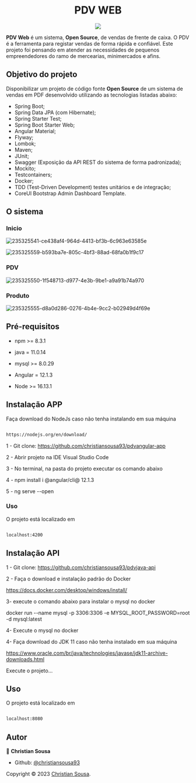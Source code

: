 <h1  align="center">PDV WEB</h1>
<p  align="center">

<img  src="https://i.ibb.co/S69XqSw/logopdv.png" />

</p>
<p display="inline-block"> </p>

**PDV Web** é um sistema, **Open Source**, de vendas de frente de caixa. O PDV é a ferramenta para registar vendas de forma rápida e confiável. Este projeto foi pensando em atender as necessidades de  pequenos empreendedores do ramo de mercearias, minimercados e afins.

## Objetivo do projeto
Disponibilizar um projeto de código fonte **Open Source** de um sistema de vendas em PDF desenvolvido  utilizando as tecnologias listadas abaixo:

- Spring Boot;
- Spring Data JPA (com Hibernate);
- Spring Starter Test;
- Spring Boot Starter Web;
- Angular Material;
- Flyway;
- Lombok;
- Maven;
- JUnit;
- Swagger (Exposição da API REST do sistema de forma padronizada);
- Mockito;
- Testcontainers;
- Docker;
- TDD (Test-Driven Development) testes unitários e de integração;
- CoreUI Bootstrap Admin Dashboard Template.

## O sistema

### Inicio
![235325541-ce438af4-964d-4413-bf3b-6c963e63585e](https://user-images.githubusercontent.com/103544118/235325625-9a64cbdb-21e6-4f87-9746-e994e697f1cf.png)

![235325559-b593ba7e-805c-4bf3-88ad-68fa0b1f9c17](https://user-images.githubusercontent.com/103544118/235325701-fe1f7259-46a9-432a-9d8c-1151e7970933.gif)


### PDV

![235325550-1f548713-d977-4e3b-9be1-a9a91b74a970](https://user-images.githubusercontent.com/103544118/235325681-9627fa57-d001-4f23-acfd-bbd4852edc83.gif)


### Produto

![235325555-d8a0d286-0276-4b4e-9cc2-b02949d4f69e](https://user-images.githubusercontent.com/103544118/235325689-39ab8fa9-0165-4fae-96ab-6aa4c6ed459a.gif)


## Pré-requisitos

* npm >= 8.3.1

* java = 11.0.14

* mysql >= 8.0.29

* Angular = 12.1.3

* Node >= 16.13.1

## Instalação APP

Faça download do NodeJs caso não tenha instalando em sua máquina

```sh

https://nodejs.org/en/download/

```

1 - Git clone: https://github.com/christiansousa93/pdvangular-app

2 - Abrir projeto na IDE Visual Studio Code

3 - No terminal, na pasta do projeto executar os comando abaixo

4 - npm install i @angular/cli@ 12.1.3

5 - ng serve --open

### Uso

O projeto está localizado em
  

```sh

localhost:4200

```


## Instalação API

1 - Git clone: https://github.com/christiansousa93/pdvjava-api

2 - Faça o download e instalação padrão do Docker

https://docs.docker.com/desktop/windows/install/

3- execute o comando abaixo para instalar o mysql no docker

docker run --name mysql -p 3306:3306 -e MYSQL_ROOT_PASSWORD=root -d mysql:latest

4- Execute o mysql no docker

4- Faça download do JDK 11 caso não tenha instalado em sua máquina

https://www.oracle.com/br/java/technologies/javase/jdk11-archive-downloads.html

Execute o projeto...

## Uso

O projeto está localizado em
  

```sh

localhost:8080

```


## Autor

👤 **Christian Sousa**

* Github: [@christiansousa93](https://github.com/christiansousa93)


Copyright © 2023 [Christian Sousa](https://github.com/christiansousa93).<br />
